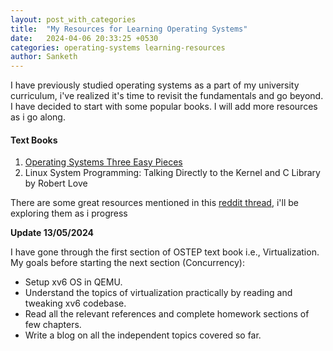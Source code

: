 ```yaml
---
layout: post_with_categories
title:  "My Resources for Learning Operating Systems"
date:   2024-04-06 20:33:25 +0530
categories: operating-systems learning-resources
author: Sanketh
---
```


I have previously studied operating systems as a part of my university curriculum, i've realized it's time to revisit the fundamentals and go beyond. I have decided to start with some popular books. I will add more resources as i go along.

#### Text Books

1. [Operating Systems Three Easy Pieces](https://pages.cs.wisc.edu/~remzi/OSTEP/)
2. Linux System Programming: Talking Directly to the Kernel and C Library by Robert Love

There are some great resources mentioned in this [reddit thread](https://www.reddit.com/r/compsci/comments/7sdcaq/best_way_to_learn_os_concepts_properly_so_that_i/), i'll be exploring them as i progress

**Update 13/05/2024**

I have gone through the first section of OSTEP text book i.e., Virtualization. My goals before starting the next section (Concurrency):

* Setup xv6 OS in QEMU.
* Understand the topics of virtualization practically by reading and tweaking xv6 codebase. 
* Read all the relevant references and complete homework sections of few chapters. 
* Write a blog on all the independent topics covered so far.  

 
